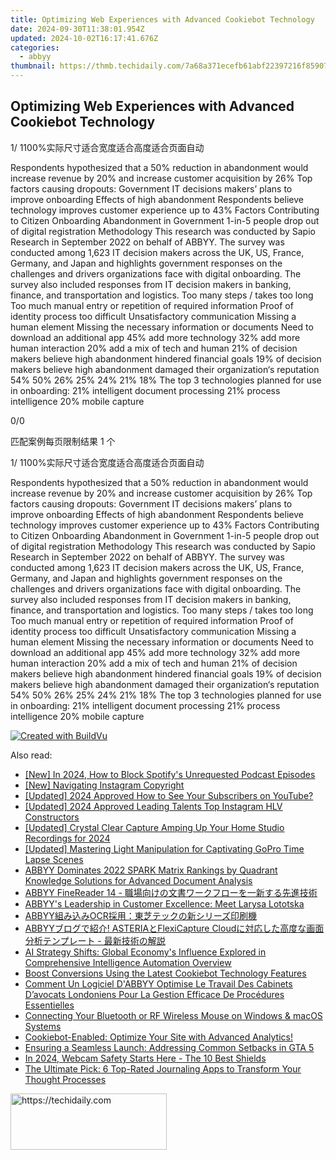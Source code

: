 ```yaml
---
title: Optimizing Web Experiences with Advanced Cookiebot Technology
date: 2024-09-30T11:38:01.954Z
updated: 2024-10-02T16:17:41.676Z
categories:
  - abbyy
thumbnail: https://thmb.techidaily.com/7a68a371ecefb61abf22397216f859079f91db410c678190ed497e2f36b92950.jpg
---
```


## Optimizing Web Experiences with Advanced Cookiebot Technology

1/ 1100%实际尺寸适合宽度适合高度适合页面自动

Respondents hypothesized that a 50% reduction in abandonment would increase revenue by 20% and increase customer acquisition by 26% Top factors causing dropouts: Government IT decisions makers’ plans to improve onboarding Effects of high abandonment Respondents believe technology improves customer experience up to 43% Factors Contributing to Citizen Onboarding Abandonment in Government 1-in-5 people drop out of digital registration Methodology This research was conducted by Sapio Research in September 2022 on behalf of ABBYY. The survey was conducted among 1,623 IT decision makers across the UK, US, France, Germany, and Japan and highlights government responses on the challenges and drivers organizations face with digital onboarding. The survey also included responses from IT decision makers in banking, finance, and transportation and logistics. Too many steps / takes too long Too much manual entry or repetition of required information Proof of identity process too difficult Unsatisfactory communication Missing a human element Missing the necessary information or documents Need to download an additional app 45% add more technology 32% add more human interaction 20% add a mix of tech and human 21% of decision makers believe high abandonment hindered financial goals 19% of decision makers believe high abandonment damaged their organization‘s reputation 54% 50% 26% 25% 24% 21% 18% The top 3 technologies planned for use in onboarding: 21% intelligent document processing 21% process intelligence 20% mobile capture 

0/0

匹配案例每页限制结果 1 个

1/ 1100%实际尺寸适合宽度适合高度适合页面自动

Respondents hypothesized that a 50% reduction in abandonment would increase revenue by 20% and increase customer acquisition by 26% Top factors causing dropouts: Government IT decisions makers’ plans to improve onboarding Effects of high abandonment Respondents believe technology improves customer experience up to 43% Factors Contributing to Citizen Onboarding Abandonment in Government 1-in-5 people drop out of digital registration Methodology This research was conducted by Sapio Research in September 2022 on behalf of ABBYY. The survey was conducted among 1,623 IT decision makers across the UK, US, France, Germany, and Japan and highlights government responses on the challenges and drivers organizations face with digital onboarding. The survey also included responses from IT decision makers in banking, finance, and transportation and logistics. Too many steps / takes too long Too much manual entry or repetition of required information Proof of identity process too difficult Unsatisfactory communication Missing a human element Missing the necessary information or documents Need to download an additional app 45% add more technology 32% add more human interaction 20% add a mix of tech and human 21% of decision makers believe high abandonment hindered financial goals 19% of decision makers believe high abandonment damaged their organization‘s reputation 54% 50% 26% 25% 24% 21% 18% The top 3 technologies planned for use in onboarding: 21% intelligent document processing 21% process intelligence 20% mobile capture 

[![Created with BuildVu](https://www.abbyy.com/buildvu-logo.png)](https://www.idrsolutions.com/online-pdf-to-html-converter)

<ins class="adsbygoogle"
     style="display:block"
     data-ad-format="autorelaxed"
     data-ad-client="ca-pub-7571918770474297"
     data-ad-slot="1223367746"></ins>

<ins class="adsbygoogle"
     style="display:block"
     data-ad-client="ca-pub-7571918770474297"
     data-ad-slot="8358498916"
     data-ad-format="auto"
     data-full-width-responsive="true"></ins>

<span class="atpl-alsoreadstyle">Also read:</span>
<div><ul>
<li><a href="https://fox-boxes.techidaily.com/new-in-2024-how-to-block-spotifys-unrequested-podcast-episodes/"><u>[New] In 2024, How to Block Spotify's Unrequested Podcast Episodes</u></a></li>
<li><a href="https://instagram-video-files.techidaily.com/new-navigating-instagram-copyright/"><u>[New] Navigating Instagram Copyright</u></a></li>
<li><a href="https://youtube-data.techidaily.com/ed-2024-approved-how-to-see-your-subscribers-on-youtube/"><u>[Updated] 2024 Approved How to See Your Subscribers on YouTube?</u></a></li>
<li><a href="https://instagram-video-files.techidaily.com/updated-2024-approved-leading-talents-top-instagram-hlv-constructors/"><u>[Updated] 2024 Approved Leading Talents Top Instagram HLV Constructors</u></a></li>
<li><a href="https://facebook-record-videos.techidaily.com/updated-crystal-clear-capture-amping-up-your-home-studio-recordings-for-2024/"><u>[Updated] Crystal Clear Capture Amping Up Your Home Studio Recordings for 2024</u></a></li>
<li><a href="https://vp-tips.techidaily.com/updated-mastering-light-manipulation-for-captivating-gopro-time-lapse-scenes/"><u>[Updated] Mastering Light Manipulation for Captivating GoPro Time Lapse Scenes</u></a></li>
<li><a href="https://solve-popular.techidaily.com/abbyy-dominates-2022-spark-matrix-rankings-by-quadrant-knowledge-solutions-for-advanced-document-analysis/"><u>ABBYY Dominates 2022 SPARK Matrix Rankings by Quadrant Knowledge Solutions for Advanced Document Analysis</u></a></li>
<li><a href="https://solve-popular.techidaily.com/1724312901263-abbyy-finereader-14/"><u>ABBYY FineReader 14 - 職場向けの文書ワークフローを一新する先進技術</u></a></li>
<li><a href="https://solve-popular.techidaily.com/abbyys-leadership-in-customer-excellence-meet-larysa-lototska/"><u>ABBYY's Leadership in Customer Excellence: Meet Larysa Lototska</u></a></li>
<li><a href="https://solve-popular.techidaily.com/abbyyocr/"><u>ABBYY組み込みOCR採用：東芝テックの新シリーズ印刷機</u></a></li>
<li><a href="https://solve-popular.techidaily.com/abbyy-asteriaflexicapture-cloud/"><u>ABBYYブログで紹介! ASTERIAとFlexiCapture Cloudに対応した高度な画面分析テンプレート - 最新技術の解説</u></a></li>
<li><a href="https://solve-popular.techidaily.com/ai-strategy-shifts-global-economys-influence-explored-in-comprehensive-intelligence-automation-overview/"><u>AI Strategy Shifts: Global Economy's Influence Explored in Comprehensive Intelligence Automation Overview</u></a></li>
<li><a href="https://solve-popular.techidaily.com/boost-conversions-using-the-latest-cookiebot-technology-features/"><u>Boost Conversions Using the Latest Cookiebot Technology Features</u></a></li>
<li><a href="https://solve-popular.techidaily.com/comment-un-logiciel-dabbyy-optimise-le-travail-des-cabinets-davocats-londoniens-pour-la-gestion-efficace-de-procedures-essentielles/"><u>Comment Un Logiciel D'ABBYY Optimise Le Travail Des Cabinets D’avocats Londoniens Pour La Gestion Efficace De Procédures Essentielles</u></a></li>
<li><a href="https://tech-savvy.techidaily.com/connecting-your-bluetooth-or-rf-wireless-mouse-on-windows-and-macos-systems/"><u>Connecting Your Bluetooth or RF Wireless Mouse on Windows & macOS Systems</u></a></li>
<li><a href="https://solve-popular.techidaily.com/1724312889342-cookiebot-enabled-optimize-your-site-with-advanced-analytics/"><u>Cookiebot-Enabled: Optimize Your Site with Advanced Analytics!</u></a></li>
<li><a href="https://program-issues.techidaily.com/ensuring-a-seamless-launch-addressing-common-setbacks-in-gta-5/"><u>Ensuring a Seamless Launch: Addressing Common Setbacks in GTA 5</u></a></li>
<li><a href="https://screen-sharing-recording.techidaily.com/in-2024-webcam-safety-starts-here-the-10-best-shields/"><u>In 2024, Webcam Safety Starts Here - The 10 Best Shields</u></a></li>
<li><a href="https://tech-renaissance.techidaily.com/the-ultimate-pick-6-top-rated-journaling-apps-to-transform-your-thought-processes/"><u>The Ultimate Pick: 6 Top-Rated Journaling Apps to Transform Your Thought Processes</u></a></li>
</ul></div>

<!-- affiliate ads begin -->
<a href="https://review-au.sjv.io/c/5597632/2098705/14409" target="_top" id="2098705">
  <img src="//a.impactradius-go.com/display-ad/14409-2098705" border="0" alt="https://techidaily.com" width="250" height="90"/>
</a>
<img height="0" width="0" src="https://review-au.sjv.io/i/5597632/2098705/14409" style="position:absolute;visibility:hidden;" border="0" />
<!-- affiliate ads end -->

